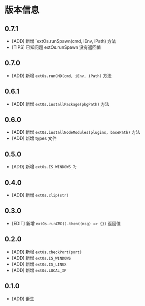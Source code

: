 # 版本信息
## 0.7.1
* [ADD] 新增 `extOs.runSpawn(cmd, iEnv, iPath) 方法
* [TIPS] 已知问题 extOs.runSpawn 没有返回值

## 0.7.0
* [ADD] 新增 `extOs.runCMD(cmd, iEnv, iPath)` 方法

## 0.6.1
* [ADD] 新增 `extOs.installPackage(pkgPath)` 方法

## 0.6.0
* [ADD] 新增 `extOs.installNodeModules(plugins, basePath)` 方法
* [ADD] 新增 types 文件

## 0.5.0
* [ADD] 新增 `extOs.IS_WINDOWS_7`;

## 0.4.0
* [ADD] 新增 `extOs.clip(str)`

## 0.3.0
* [EDIT] 新增 `extOs.runCMD().then((msg) => {})` 返回值

## 0.2.0
* [ADD] 新增 `extOs.checkPort(port)`
* [ADD] 新增 `extOs.IS_WINDOWS`
* [ADD] 新增 `extOs.IS_LINUX`
* [ADD] 新增 `extOs.LOCAL_IP`

## 0.1.0
* [ADD] 诞生
